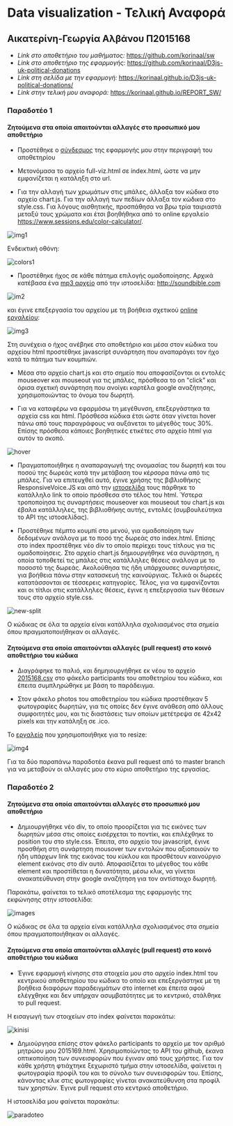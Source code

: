 
# Data visualization - Τελική Αναφορά

## Αικατερίνη-Γεωργία Αλβάνου Π2015168

* *Link στο αποθετήριο του μαθήματος:* https://github.com/korinaal/sw
* *Link στο αποθετήριο της εφαρμογής:* https://github.com/korinaal/D3js-uk-political-donations
* *Link στη σελίδα με την εφαρμογή:* https://korinaal.github.io/D3js-uk-political-donations/
* *Link στην τελική μου αναφορά:* https://korinaal.github.io/REPORT_SW/

### Παραδοτέο 1 

#### Ζητούμενα στα οποία απαιτούνται αλλαγές στο προσωπικό μου αποθετήριο

* Προστέθηκε ο [σύνδεσμος](https://korinaal.github.io/D3js-uk-political-donations) της εφαρμογής μου στην περιγραφή του αποθετηρίου

* Μετονόμασα το αρχείο full-viz.html σε index.html, ώστε να μην εμφανίζεται η κατάληξη στο url.

* Για την αλλαγή των χρωμάτων στις μπάλες, άλλαξα τον κώδικα στο αρχείο chart.js. Για την αλλαγή των πεδίων άλλαξα τον κώδικα στο style.css. Για λόγους αισθητικής, προσπάθησα να βρω τρία ταιριαστά μεταξύ τους χρώματα και έτσι βοηθήθηκα από το online εργαλείο https://www.sessions.edu/color-calculator/.

![img1](https://user-images.githubusercontent.com/22644422/43684080-26da5cf0-98a2-11e8-8484-5f21830194f6.png)


Ενδεικτική οθόνη:

![colors1](https://user-images.githubusercontent.com/22644422/43974195-7946c3fe-9ce2-11e8-840e-d4a3ed4cbe66.png)

* Προστέθηκε ήχος σε κάθε πάτημα επιλογής ομαδοποίησης. Αρχικά κατέβασα ένα [mp3 αρχείο](https://github.com/korinaal/D3js-uk-political-donations/blob/gh-pages/click.mp3) από την ιστοσελίδα: http://soundbible.com

![im2](https://user-images.githubusercontent.com/22644422/43686172-282df904-98ca-11e8-8c85-be488f7de11d.png)

και έγινε επεξεργασία του αρχείου με τη βοήθεια σχετικού [online εργαλείου](https://audiotrimmer.com/):

![img3](https://user-images.githubusercontent.com/22644422/43686173-2d293cf2-98ca-11e8-9306-55c73f294f60.png)

Στη συνέχεια ο ήχος ανέβηκε στο αποθετήριο και μέσα στον κώδικα του αρχείου html προστέθηκε javascript συνάρτηση που αναπαράγει τον ήχο κατά το πάτημα των κουμπιών.

* Mέσα στο αρχείο chart.js και στο σημείο που αποφασίζονται οι εντολές mouseover και mouseout για τις μπάλες, πρόσθεσα το on "click" και όρισα σχετική συνάρτηση που ανοίγει καρτέλα google αναζήτησης, χρησιμοποιώντας το όνομα του δωρητή. 

* Για να καταφέρω να εφαρμόσω τη μεγέθυνση, επεξεργάστηκα τα αρχεία css και html. Πρόσθεσα κώδικα έτσι ώστε όταν γίνεται hover πάνω από τους παραγράφους να αυξάνεται το μέγεθός τους 30%. Επίσης πρόσθεσα κάποιες βοηθητικές ετικέτες στο αρχείο html για αυτόν το σκοπό. 

![hover](https://user-images.githubusercontent.com/22644422/43972846-6e6fb368-9cde-11e8-8825-cfce08d5af53.png)


* Πραγματοποιήθηκε η αναπαραγωγή της ονομασίας του δωρητή και του ποσού της δωρεάς κατά την μετάβαση του κέρσορα πάνω από τις μπάλες.
Για να επιτευχθεί αυτό, έγινε χρήσης της βιβλιοθήκης ResponsiveVoice.JS και από την [ιστοσελίδα](https://responsivevoice.org/) τους πάρθηκε το κατάλληλο link το οποίο πρόσθεσα στο τέλος του html. Ύστερα τροποποίησα τις συναρτήσεις mouseover και mouseout του chart.js και έβαλα κατάλληλες, της βιβλιοθήκης αυτής, εντολές (συμβουλεύτηκα το API της ιστοσελίδας).

* Προστέθηκε πέμπτο κουμπί στο μενού, για ομαδοποίηση των δεδομένων ανάλογα με το ποσό της δωρεάς στο index.html. Επίσης στο index προστέθηκε νέο div το οποίο περίεχει τους τίτλους για τις ομαδοποίησεις. 
Στο αρχείο chart.js δημιουργήθηκε νέα συνάρτηση, η οποία τοποθετεί τις μπάλες στις κατάλληλες θέσεις ανάλογα με το ποσοστό της δωρεάς. Ακολούθησα τις ήδη υπάρχουσες συναρτήσεις, για βοήθεια πάνω στην κατασκευή της καινούργιας. Τελικά οι δωρεές κατατάσσονται σε τέσσερεις κατηγορίες.
Τέλος, για να εμφανίζονται και οι τίτλοι στις κατάλληλες θέσεις, έγινε η επεξεργασία των θέσεων τους στο αρχείο style.css.

![new-split](https://user-images.githubusercontent.com/22644422/43973583-a5197b7c-9ce0-11e8-84af-5b6b932f01dc.png)



 Ο κώδικας σε όλα τα αρχεία είναι κατάλληλα σχολιασμένος στα σημεία όπου πραγματοποιήθηκαν οι αλλαγές.

#### Ζητούμενα στα οποία απαιτούνται αλλαγές (pull request) στο κοινό αποθετήριο του κώδικα

* Διαγράφηκε το παλιό, και δημηιουργήθηκε εκ νέου το αρχείο [2015168.csv](https://github.com/korinaal/D3js-uk-political-donations/blob/master/participants/2015168.csv) στο φάκελο participants του αποθετηρίου του κώδικα, και έπειτα συμπληρώθηκε με βάση το παράδειγμα.

* Στον φάκελο photos του αποθετηρίου του κώδικα προστέθηκαν 5 φωτογραφίες δωρητών, για τις οποίες δεν έγινε ανάθεση από άλλους συμφοιτητές μου, και τις διαστάσεις των οποίων μετέτρεψα σε 42x42 pixels και την κατάληξη σε .ico.

To [εργαλείο](http://resizeimage.net/) που χρησιμοποιήθηκε για το resize: 

![img4](https://user-images.githubusercontent.com/22644422/43687388-f86358a0-98dc-11e8-979b-b9836b7963c1.png)


Για τα δύο παραπάνω παραδοτέα έκανα pull request από το master branch για να μεταβούν οι αλλαγές μου στο κύριο αποθετήριο της εργασίας.



### Παραδοτέο 2

#### Ζητούμενα στα οποία απαιτούνται αλλαγές στο προσωπικό μου αποθετήριο

* Δημιουργήθηκε νέο div, το οποίο προορίζεται για τις εικόνες των δωρητών μέσα στις οποίες εισέρχεται το ποντίκι, και επιλέχθηκε το position του στο style.css. Έπειτα, στο αρχείο του javascript, έγινε προσθήκη στη συνάρτηση mousover των εντολών που αξιοποιούν το ήδη υπάρχων link της εικόνας του κύκλου και προσθέτουν καινούργιο element εικόνας στο div αυτό. Αποφασίζεται το μέγεθος του κάθε element και προστίθεται η δυνατότητα, μέσω κλικ, να γίνεται ανακατεύθυνση στην google αναζήτηση για τον αντίστοιχο δωρητή.

Παρακάτω, φαίνεται το τελικό αποτέλεσμα της εφαρμογής της εκφώνησης στην ιστοσελίδα:

![images](https://user-images.githubusercontent.com/22644422/44995671-dce48680-afac-11e8-8780-065be8fcc252.png)

Ο κώδικας σε όλα τα αρχεία είναι κατάλληλα σχολιασμένος στα σημεία όπου πραγματοποιήθηκαν οι αλλαγές.

#### Ζητούμενα στα οποία απαιτούνται αλλαγές (pull request) στο κοινό αποθετήριο του κώδικα

* Έγινε εφαρμογή κίνησης στα στοιχεία μου στο αρχείο index.html του κεντρικού αποθετηρίου του κώδικα το οποίο και επεξεργάστηκε με τη βοήθεια διαφόρων παραδειγμάτων στο internet και έπειτα αφού ελέγχθηκε και δεν υπήρχαν ασυμβατότητες με το κεντρικό, στάλθηκε το pull request.

Η εισαγωγή των στοιχείων στο index φαίνεται παρακάτω:

![kinisi](https://user-images.githubusercontent.com/22644422/44996848-f092eb80-afb2-11e8-90d9-f3aebbfd48a5.png)

* Δημιούργησα επίσης στον φάκελο participants το αρχείο με τον αριθμό μητρώου μου 2015169.html.
Χρησιμοποίώντας το ΑΡΙ του github, έκανα οπτικοποίηση των συνεισφορών που έγιναν από τους χρήστες. Για τον κάθε χρήστη φτιάχτηκε ξεχωριστό τμήμα στην ιστοσελίδα, φαίνεται η φωτογραφία προφίλ του και το σύνολο των συνεισφορών του. Επίσης, κάνοντας κλικ στις φωτογραφίες γίνεται ανακατεύθυνση στα προφίλ των χρηστών. Έγινε pull request στο κεντρικό αποθετήριο.

Η ιστοσελίδα μου φαίνεται παρακάτω:

![paradoteo](https://user-images.githubusercontent.com/22644422/44996990-c988e980-afb3-11e8-83f4-9a1e5bb62dbc.png)


